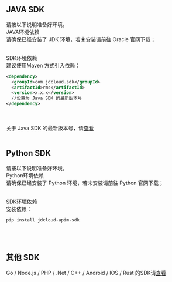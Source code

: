 ## JAVA SDK<br>
请按以下说明准备好环境。<br>
JAVA环境依赖<br>
请确保已经安装了 JDK 环境，若未安装请前往 Oracle 官网下载；<br><br>

SDK环境依赖<br>
建议使用Maven 方式引入依赖：<br>

 ```XML
<dependency>
   <groupId>com.jdcloud.sdk</groupId>
   <artifactId>rms</artifactId>
   <version>x.x.x</version>
   //设置为 Java SDK 的最新版本号
</dependency>
 ```

<br><br>
关于 Java SDK 的最新版本号，请[查看](https://mvnrepository.com/artifact/com.jdcloud.sdk/rms)<br><br>

## Python SDK<br>
请按以下说明准备好环境。<br>
Python环境依赖<br>
请确保已经安装了 Python 环境，若未安装请前往 Python 官网下载；<br><br>

SDK环境依赖<br>
安装依赖：<br>

 ```bash
pip install jdcloud-apim-sdk
 ```
 <br><br>

## 其他 SDK<br>
Go / Node.js / PHP / .Net / C++ / Android / IOS / Rust 的SDK请[查看](https://docs.jdcloud.com/cn/?act=3)
